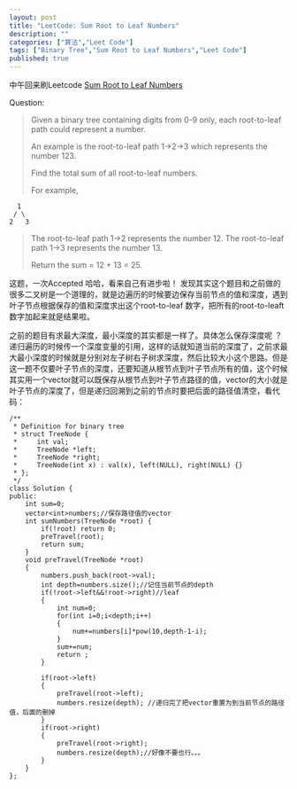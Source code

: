 ```yaml
---
layout: post
title: "LeetCode: Sum Root to Leaf Numbers"
description: ""
categories: ["算法","Leet Code"]
tags: ["Binary Tree","Sum Root to Leaf Numbers","Leet Code"]
published: true
---
```

中午回来刷Leetcode [Sum Root to Leaf Numbers][1] 

Question:

> Given a binary tree containing digits from 0-9 only, each root-to-leaf
> path could represent a number.
> 
> An example is the root-to-leaf path 1->2->3 which represents the
> number 123.
> 
> Find the total sum of all root-to-leaf numbers.
> 
> For example,
 
      1    
     / \   
    2   3 
 
>The root-to-leaf path 1->2 represents the number 12. The root-to-leaf path 1->3 represents the number 13.
> 
> Return the sum = 12 + 13 = 25.

这题，一次Accepted 哈哈，看来自己有进步啦！ 发现其实这个题目和之前做的很多二叉树是一个道理的，就是边遍历的时候要边保存当前节点的值和深度，遇到叶子节点根据保存的值和深度求出这个root-to-leaf 数字，把所有的root-to-leaft 数字加起来就是结果啦。

之前的题目有求最大深度，最小深度的其实都是一样了。具体怎么保存深度呢 ？递归遍历的时候传一个深度变量的引用，这样的话就知道当前的深度了，之前求最大最小深度的时候就是分别对左子树右子树求深度，然后比较大小这个思路。但是这一题不仅要叶子节点的深度，还要知道从根节点到叶子节点所有的值，这个时候其实用一个vector就可以既保存从根节点到叶子节点路径的值，vector的大小就是叶子节点的深度了，但是递归回溯到之前的节点时要把后面的路径值清空，看代码：

    /**
     * Definition for binary tree
     * struct TreeNode {
     *     int val;
     *     TreeNode *left;
     *     TreeNode *right;
     *     TreeNode(int x) : val(x), left(NULL), right(NULL) {}
     * };
     */
    class Solution {
    public:
        int sum=0;
        vector<int>numbers;//保存路径值的vector
        int sumNumbers(TreeNode *root) {
            if(!root) return 0;
            preTravel(root);
            return sum;
        }
        void preTravel(TreeNode *root)
        {
            numbers.push_back(root->val);
            int depth=numbers.size();//记住当前节点的depth
            if(!root->left&&!root->right)//leaf
            {
                int num=0;
                for(int i=0;i<depth;i++)
                {
                    num+=numbers[i]*pow(10,depth-1-i);
                }
                sum+=num;
                return ;
            }
            
            if(root->left)
            {
                preTravel(root->left);
                numbers.resize(depth); //递归完了把vector重置为到当前节点的路径值，后面的删掉
            }
            if(root->right)
            {
                preTravel(root->right);
                numbers.resize(depth);//好像不要也行。。。
            }
        }
    };


  [1]: http://oj.leetcode.com/problems/sum-root-to-leaf-numbers/